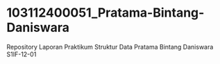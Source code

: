 # 103112400051_Pratama-Bintang-Daniswara
Repository Laporan Praktikum Struktur Data Pratama Bintang Daniswara S1IF-12-01
